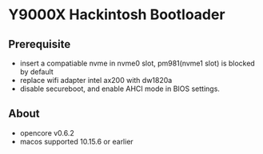 # Y9000X Hackintosh Bootloader

## Prerequisite
- insert a compatiable nvme in nvme0 slot, pm981(nvme1 slot) is blocked by default
- replace wifi adapter intel ax200 with dw1820a
- disable secureboot, and enable AHCI mode in BIOS settings.

## About
- opencore v0.6.2
- macos supported 10.15.6 or earlier
